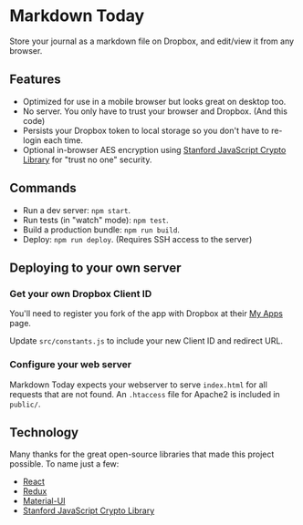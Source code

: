 # Markdown Today

Store your journal as a markdown file on Dropbox, and edit/view it from any browser.

## Features

* Optimized for use in a mobile browser but looks great on desktop too.
* No server. You only have to trust your browser and Dropbox. (And this code)
* Persists your Dropbox token to local storage so you don't have to re-login each time.
* Optional in-browser AES encryption using [Stanford JavaScript Crypto Library](http://bitwiseshiftleft.github.io/sjcl/) for "trust no one" security.

## Commands

* Run a dev server: `npm start`.
* Run tests (in "watch" mode): `npm test`.
* Build a production bundle: `npm run build`.
* Deploy: `npm run deploy`. (Requires SSH access to the server)

## Deploying to your own server

### Get your own Dropbox Client ID

You'll need to register you fork of the app with Dropbox at their [My Apps](https://www.dropbox.com/developers/apps) page.

Update `src/constants.js` to include your new Client ID and redirect URL.

### Configure your web server

Markdown Today expects your webserver to serve `index.html` for all requests that are not found. An `.htaccess` file for Apache2 is included in `public/`.

## Technology

Many thanks for the great open-source libraries that made this project possible. To name just a few:

* [React](https://facebook.github.io/react/)
* [Redux](http://redux.js.org/)
* [Material-UI](http://www.material-ui.com/)
* [Stanford JavaScript Crypto Library](http://bitwiseshiftleft.github.io/sjcl/)